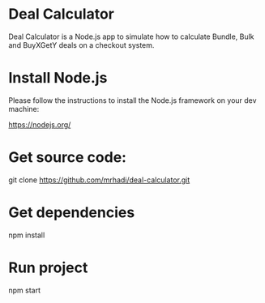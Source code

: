 # Deal Calculator

Deal Calculator is a Node.js app to simulate how to calculate Bundle, Bulk and BuyXGetY deals on a checkout system.


# Install Node.js

Please follow the instructions to install the Node.js framework on your dev machine:

https://nodejs.org/


# Get source code:
git clone https://github.com/mrhadi/deal-calculator.git

# Get dependencies
npm install

# Run project
npm start




